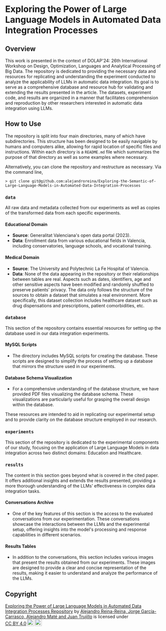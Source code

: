 # Exploring the Power of Large Language Models in Automated Data Integration Processes 

## Overview
This work is presented in the context of DOLAP'24: 26th International Workshop on Design, Optimization, Languages and Analytical Processing of Big Data. The repository is dedicated to providing the necessary data and resources for replicating and understanding the experiment conducted to analyze the applicability of LLMs in automatic data integration. Its goal is to serve as a comprehensive database and resource hub for validating and extending the results presented in the article. The datasets, experiment code, and results are organized in a manner that facilitates comprehension and reproduction by other researchers interested in automatic data integration using LLMs. 

## How to Use
The repository is split into four main directories, many of which have subdirectories. This structure has been designed to be easily navigable by humans and computers alike, allowing for rapid location of specific files and instructions. Within each directory is a `README.md` file which summarizes the purpose of that directory as well as some examples where necessary. 

Alternatively, you can clone the repository and restructure as necessary. Via 
the command line,

```
> git clone git@github.com:alejandroreina/Exploring-the-Semantic-of-Large-Language-Models-in-Automated-Data-Integration-Processes
```

### **`data`** 
All raw data and metadata collected from our experiments as well as copies of the transformed data from each specific experiments. 

#### Educational Domain
- **Source**: Generalitat Valenciana's open data portal (2023).
- **Data**: Enrollment data from various educational fields in Valencia, including conservatories, language schools, and vocational training.

#### Medical Domain
- **Source**: The University and Polytechnic La Fe Hospital of Valencia.
- **Data**: None of the data appearing in the repository or their relationships between tables are real. Aspects such as dates, identifiers, age and other sensitive aspects have been modified and randomly shuffled to preserve patients' privacy. The data only follows the structure of the sources to obtain a dataset that simulates a real environment. More specifically, this dataset collection includes healthcare dataset such as drug dispensations and prescriptions, patient comorbidities, etc. 

### **`database`** 
This section of the repository contains essential resources for setting up the database used in our data integration experiments.

#### MySQL Scripts
- The directory includes MySQL scripts for creating the database. These scripts are designed to simplify the process of setting up a database that mirrors the structure used in our experiments.

#### Database Schema Visualization
- For a comprehensive understanding of the database structure, we have provided PDF files visualizing the database schema. These visualizations are particularly useful for grasping the overall design within the database.

These resources are intended to aid in replicating our experimental setup and to provide clarity on the database structure employed in our research.

### **`experiments`**
This section of the repository is dedicated to the experimental components of our study, focusing on the application of Large Language Models in data integration across two distinct domains: Education and Healthcare.


### **`results`** 
The content in this section goes beyond what is covered in the cited paper. It offers additional insights and extends the results presented, providing a more thorough understanding of the LLMs’ effectiveness in complex data integration tasks.

#### Conversations Archive
- One of the key features of this section is the access to the evaluated conversations from our experimentation. These conversations showcase the interactions between the LLMs and the experimental setup, offering insights into the model's processing and response capabilities in different scenarios.

#### Results Tables
- In addition to the conversations, this section includes various images that present the results obtained from our experiments. These images are designed to provide a clear and concise representation of the results, making it easier to understand and analyze the performance of the LLMs.

## Copyright
 <p xmlns:cc="http://creativecommons.org/ns#" xmlns:dct="http://purl.org/dc/terms/"><a property="dct:title" rel="cc:attributionURL" href="https://github.com/alejandroreina/Exploring-the-Power-of-Large-Language-Models-in-Automated-Data-Integration-Processes-Repository/blob/main/README.md">Exploring the Power of Large Language Models in Automated Data Integration Processes Repository</a> by <a rel="cc:attributionURL dct:creator" property="cc:attributionName" href="https://www.lucentia.es/">Alejandro Reina-Reina, Jorge García-Carrasco, Alejandro Maté and Juan Trujillo</a> is licensed under <a href="http://creativecommons.org/licenses/by/4.0/?ref=chooser-v1" target="_blank" rel="license noopener noreferrer" style="display:inline-block;">CC BY 4.0<img style="height:22px!important;margin-left:3px;vertical-align:text-bottom;" src="https://mirrors.creativecommons.org/presskit/icons/cc.svg?ref=chooser-v1"><img style="height:22px!important;margin-left:3px;vertical-align:text-bottom;" src="https://mirrors.creativecommons.org/presskit/icons/by.svg?ref=chooser-v1"></a></p> 

